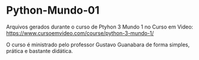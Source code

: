 # Python-Mundo-01

 Arquivos gerados durante o curso de Ptyhon 3 Mundo 1 no Curso em Video:
 https://www.cursoemvideo.com/course/python-3-mundo-1/
 
 O curso é ministrado pelo professor Gustavo Guanabara de forma simples, prática e bastante didática.
